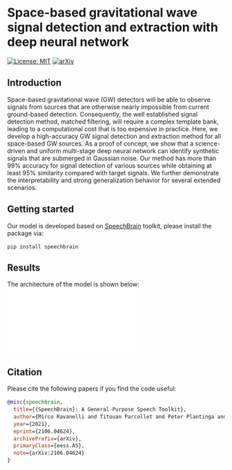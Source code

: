 # Space-based gravitational wave signal detection and extraction with deep neural network


[![License: MIT](https://img.shields.io/badge/License-MIT-green.svg?style=for-the-badge&logo=appveyor)](https://opensource.org/licenses/MIT) [![arXiv](https://img.shields.io/badge/arXiv-2207.07414-red?style=for-the-badge&logo=appveyor)](https://arxiv.org/abs/2207.07414) 

## Introduction

Space-based gravitational wave (GW) detectors will be able to observe signals from sources that are otherwise nearly impossible from current ground-based detection. 
Consequently, the well established signal detection method, matched filtering, will require a complex template bank, leading to a computational cost that is too expensive in practice. 
Here, we develop a high-accuracy GW signal detection and extraction method for all space-based GW sources. 
As a proof of concept, we show that a science-driven and uniform multi-stage deep neural network can identify synthetic signals that are submerged in Gaussian noise. 
Our method has more than 99% accuracy for signal detection of various sources while obtaining at least 95% similarity compared with target signals. 
We further demonstrate the interpretability and strong generalization behavior for several extended scenarios.

## Getting started

Our model is developed based on [SpeechBrain](https://speechbrain.github.io/) toolkit, please install the package via:
  ```
  pip install speechbrain
  ``` 

## Results
The architecture of the model is shown below:
![network|300](images/network.pdf)

## Citation
Please cite the following papers if you find the code useful:
```bibtex
@misc{speechbrain,
  title={{SpeechBrain}: A General-Purpose Speech Toolkit},
  author={Mirco Ravanelli and Titouan Parcollet and Peter Plantinga and Aku Rouhe and Samuele Cornell and Loren Lugosch and Cem Subakan and Nauman Dawalatabad and Abdelwahab Heba and Jianyuan Zhong and Ju-Chieh Chou and Sung-Lin Yeh and Szu-Wei Fu and Chien-Feng Liao and Elena Rastorgueva and François Grondin and William Aris and Hwidong Na and Yan Gao and Renato De Mori and Yoshua Bengio},
  year={2021},
  eprint={2106.04624},
  archivePrefix={arXiv},
  primaryClass={eess.AS},
  note={arXiv:2106.04624}
}
```